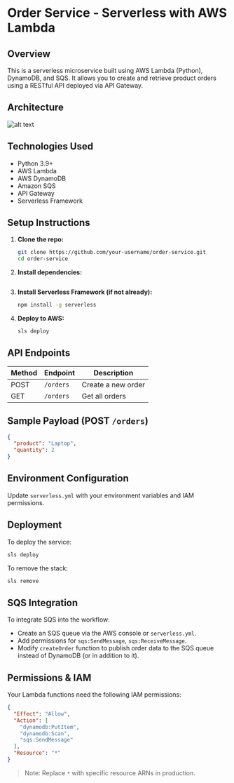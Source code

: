 # Order Service - Serverless with AWS Lambda 



## Overview
This is a serverless microservice built using AWS Lambda (Python), DynamoDB, and SQS. It allows you to create and retrieve product orders using a RESTful API deployed via API Gateway.

## Architecture
![alt text](event-drivendiadream-1.png)
## Technologies Used
- Python 3.9+
- AWS Lambda
- AWS DynamoDB
- Amazon SQS
- API Gateway
- Serverless Framework


## Setup Instructions

1. **Clone the repo:**
   ```bash
   git clone https://github.com/your-username/order-service.git
   cd order-service
   ```

2. **Install dependencies:**
   ```bash

   ```

3. **Install Serverless Framework (if not already):**
   ```bash
   npm install -g serverless
   ```

4. **Deploy to AWS:**
   ```bash
   sls deploy
   ```

## API Endpoints

| Method | Endpoint  | Description        |
|--------|-----------|--------------------|
| POST   | `/orders` | Create a new order |
| GET    | `/orders` | Get all orders     |

## Sample Payload (POST `/orders`)
```json
{
  "product": "Laptop",
  "quantity": 2
}
```

## Environment Configuration
Update `serverless.yml` with your environment variables and IAM permissions.

## Deployment
To deploy the service:
```bash
sls deploy
```

To remove the stack:
```bash
sls remove
```

## SQS Integration
To integrate SQS into the workflow:

- Create an SQS queue via the AWS console or `serverless.yml`.
- Add permissions for `sqs:SendMessage`, `sqs:ReceiveMessage`.
- Modify `createOrder` function to publish order data to the SQS queue instead of DynamoDB (or in addition to it).

## Permissions & IAM
Your Lambda functions need the following IAM permissions:
```json
{
  "Effect": "Allow",
  "Action": [
    "dynamodb:PutItem",
    "dynamodb:Scan",
    "sqs:SendMessage"
  ],
  "Resource": "*"
}
```
> Note: Replace `*` with specific resource ARNs in production.



